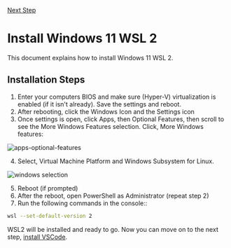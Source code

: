[Next Step](https://github.com/scott-knight/linux-on-windows-11/blob/main/install-vscode.md)
<br/>
# Install Windows 11 WSL 2

This document explains how to install Windows 11 WSL 2. 

## Installation Steps

1. Enter your computers BIOS and make sure (Hyper-V) virtualization is enabled (if it isn't already). Save the settings and reboot.
2. After rebooting, click the Windows Icon and the Settings icon
3. Once settings is open, click Apps, then Optional Features, then scroll to see the More Windows Features selection. Click, More Windows features:

![apps-optional-features](https://user-images.githubusercontent.com/516548/191402388-f7504f4a-1ae3-49f1-8efc-2c653b2787bd.png)

4. Select, Virtual Machine Platform and Windows Subsystem for Linux.

![windows selection](https://user-images.githubusercontent.com/516548/191402641-3bd76611-842b-4f7c-836e-d163b8527f0c.png)

5. Reboot (if prompted)
6. After the reboot, open PowerShell as Administrator (repeat step 2) 
7. Run the following commands in the console::

```sh
wsl --set-default-version 2
```

WSL2 will be installed and ready to go. Now you can move on to the next step, [install VSCode](https://github.com/scott-knight/linux-on-windows-11/blob/main/install-vscode.md).

